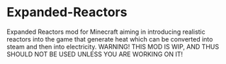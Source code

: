 # Expanded-Reactors
Expanded Reactors mod for Minecraft aiming in introducing realistic reactors into the game that generate heat which can be converted into steam and then into electricity.
WARNING! THIS MOD IS WIP, AND THUS SHOULD NOT BE USED UNLESS YOU ARE WORKING ON IT!
